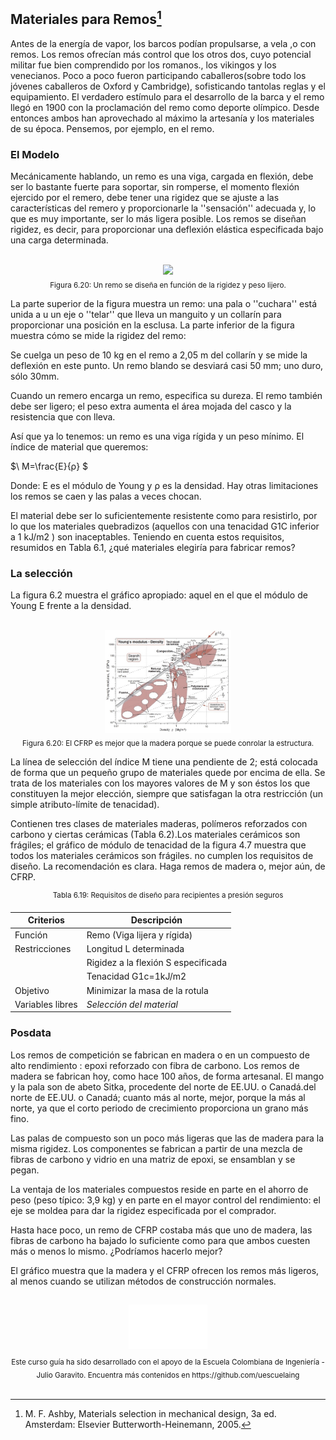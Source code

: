 ## Materiales para Remos[^1]

Antes de la energía de vapor, los barcos podían propulsarse, a vela ,o con remos. Los remos ofrecían más control que los otros dos, cuyo potencial militar fue bien comprendido por los romanos., los vikingos y los venecianos. Poco a poco fueron participando caballeros(sobre todo los jóvenes caballeros de Oxford y Cambridge), sofisticando tantolas reglas y el equipamiento. El verdadero estímulo para el desarrollo de la barca y el remo llegó en 1900 con la proclamación del remo como deporte olímpico. Desde entonces ambos han aprovechado al máximo la artesanía y los materiales de su época. Pensemos, por ejemplo, en el remo.

### El Modelo

Mecánicamente hablando, un remo es una viga, cargada en flexión, debe ser lo bastante fuerte para soportar, sin romperse, el momento flexión ejercido por el remero, debe tener una rigidez que se ajuste a las características del remero y proporcionarle la ''sensación'' adecuada y, lo que es muy importante, ser lo más ligera posible.
Los remos se diseñan rigidez, es decir, para proporcionar una deflexión elástica especificada bajo una carga determinada.

<div align="center">
  <br><img src=https://github.com/dadfinem/EMSE/blob/main/CasosEstudio/materialesremo/Im%C3%A1genes/Remo.jpg width=40%"></br>
</div>



<div align="center">
  <sub>
      Figura 6.20: Un remo se diseña en función de la rigidez y peso lijero.
  </sub>
</div>



La parte superior de la figura muestra un remo: una pala o ''cuchara'' está unida a u un eje o ''telar'' que lleva un manguito y un collarín para proporcionar una posición en la esclusa. 
La parte inferior de la figura muestra cómo se mide la rigidez del remo:

Se cuelga un peso de 10 kg en el remo a 2,05 m del collarín y se mide la deflexión en este punto. Un remo blando se desviará casi 50 mm; uno duro, sólo 30mm.

Cuando un remero encarga un remo, especifica su dureza. El remo también debe ser ligero; el peso extra aumenta el área mojada del casco y la resistencia que con lleva. 

Así que ya lo tenemos: un remo es una viga rígida y un peso mínimo. El índice de material que queremos:

$\ M=\frac{E}{ρ} $


Donde: E es el módulo de Young y ρ es la densidad. 
Hay otras limitaciones los remos se caen y las palas a veces chocan. 

El material debe ser lo suficientemente resistente como para resistirlo, por lo que los materiales quebradizos (aquellos con una tenacidad G1C inferior a 1 kJ/m2 ) son inaceptables. Teniendo en cuenta estos requisitos, resumidos en Tabla 6.1, ¿qué materiales elegiría para fabricar remos?

### La selección

La figura 6.2 muestra el gráfico apropiado: aquel en el que el módulo de Young E frente a la densidad.

<div align="center">
  <br><img src=https://github.com/dadfinem/EMSE/blob/main/CasosEstudio/materialesremo/Im%C3%A1genes/Carta%20densidad%20m%C3%B3dulo.jpg width=40%"></br>
</div>


<div align="center">
  <sub>
      Figura 6.20: El CFRP es mejor que la madera porque se puede conrolar la estructura.
  </sub>
</div>



La línea de selección del índice M tiene una pendiente de 2; está colocada de forma que un pequeño grupo de materiales quede por encima de ella. Se trata de los materiales con los mayores valores de M y son éstos los que constituyen la mejor elección, siempre que satisfagan la otra restricción (un simple atributo-límite de tenacidad). 

Contienen tres clases de materiales maderas, polímeros reforzados con carbono y ciertas cerámicas (Tabla 6.2).Los materiales cerámicos son frágiles; el gráfico de módulo de tenacidad de la figura 4.7 muestra que todos los materiales cerámicos son frágiles. no cumplen los requisitos de diseño. La recomendación es clara. Haga remos de madera o, mejor aún, de CFRP.


<div align="center">
  <sup>
      Tabla 6.19: Requisitos de diseño para recipientes a presión seguros
  </sup>
</div>

| Criterios | Descripción |
| ------------- | ------------- |
| Función  | Remo (Viga lijera y rígida)  |
| Restricciones  | Longitud L determinada|
|                |Rigidez a la flexión S especificada|
|                |Tenacidad G1c=1kJ/m2|
| Objetivo  | Minimizar la masa de la rotula  |
| Variables libres  | *Selección del material* |


### Posdata

Los remos de competición se fabrican en madera o en un compuesto de alto rendimiento : epoxi reforzado con fibra de carbono. Los remos de madera se fabrican hoy, como hace 100 años, de forma artesanal.
El mango y la pala son de abeto Sitka, procedente del norte de EE.UU. o Canadá.del norte de EE.UU. o Canadá; cuanto más al norte, mejor, porque la más al norte, ya que el corto periodo de crecimiento proporciona un grano más fino. 

Las palas de compuesto son un poco más ligeras que las de madera para la misma rigidez. Los componentes se fabrican a partir de una mezcla de fibras de carbono y vidrio en una matriz de epoxi, se ensamblan y se pegan.

La ventaja de los materiales compuestos reside en parte en el ahorro de peso (peso típico: 3,9 kg) y en parte en el mayor control del rendimiento: el eje se moldea para dar la rigidez especificada por el comprador.

Hasta hace poco, un remo de CFRP costaba más que uno de madera, las fibras de carbono ha bajado lo suficiente como para que ambos cuesten más o menos lo mismo.
¿Podríamos hacerlo mejor? 

El gráfico muestra que la madera y el CFRP ofrecen los remos más ligeros, al menos cuando se utilizan métodos de construcción normales. 




[^1]: M. F. Ashby, Materials selection in mechanical design, 3a ed. Amsterdam: Elsevier Butterworth-Heinemann, 2005.

##
  <div align="center"><a href="http://www.escuelaing.edu.co" target="_blank"><img src=https://github.com/dadfinem/EMSE/blob/main/Imagenes/Logo_Escuela.png alt="Support by" width="25%" border="0" /></a><sub><br>Este curso guía ha sido desarrollado con el apoyo de la Escuela Colombiana de Ingeniería - Julio Garavito. Encuentra más contenidos en https://github.com/uescuelaing</sub><br><br></div>
